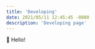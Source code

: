 ```yaml
---
title: 'Developing'
date: 2021/05/11 12:45:45 -0800
description: 'Developing page'
---
```


:wave: Hello!
